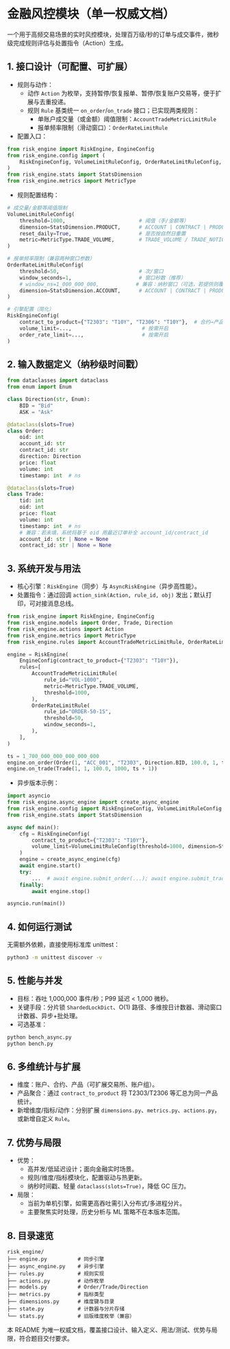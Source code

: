 # 金融风控模块（单一权威文档）

一个用于高频交易场景的实时风控模块，处理百万级/秒的订单与成交事件，微秒级完成规则评估与处置指令（Action）生成。

## 1. 接口设计（可配置、可扩展）

- 规则与动作：
  - 动作 `Action` 为枚举，支持暂停/恢复报单、暂停/恢复账户交易等，便于扩展与去重投递。
  - 规则 `Rule` 基类统一 `on_order`/`on_trade` 接口；已实现两类规则：
    - 单账户成交量（或金额）阈值限制：`AccountTradeMetricLimitRule`
    - 报单频率限制（滑动窗口）：`OrderRateLimitRule`
- 配置入口：
```python
from risk_engine import RiskEngine, EngineConfig
from risk_engine.config import (
    RiskEngineConfig, VolumeLimitRuleConfig, OrderRateLimitRuleConfig,
)
from risk_engine.stats import StatsDimension
from risk_engine.metrics import MetricType
```
- 规则配置结构：
```python
# 成交量/金额等阈值限制
VolumeLimitRuleConfig(
    threshold=1000,                        # 阈值（手/金额等）
    dimension=StatsDimension.PRODUCT,      # ACCOUNT | CONTRACT | PRODUCT
    reset_daily=True,                      # 是否按自然日重置
    metric=MetricType.TRADE_VOLUME,        # TRADE_VOLUME / TRADE_NOTIONAL ...
)

# 报单频率限制（兼容两种窗口参数）
OrderRateLimitRuleConfig(
    threshold=50,                          # 次/窗口
    window_seconds=1,                      # 窗口秒数（推荐）
    # window_ns=1_000_000_000,            # 兼容：纳秒窗口（可选，若提供则覆盖 window_seconds）
    dimension=StatsDimension.ACCOUNT,      # ACCOUNT | CONTRACT | PRODUCT
)

# 引擎配置（简化）
RiskEngineConfig(
    contract_to_product={"T2303": "T10Y", "T2306": "T10Y"},  # 合约→产品
    volume_limit=...,                       # 按需开启
    order_rate_limit=...,                   # 按需开启
)
```

## 2. 输入数据定义（纳秒级时间戳）

```python
from dataclasses import dataclass
from enum import Enum

class Direction(str, Enum):
    BID = "Bid"
    ASK = "Ask"

@dataclass(slots=True)
class Order:
    oid: int
    account_id: str
    contract_id: str
    direction: Direction
    price: float
    volume: int
    timestamp: int  # ns

@dataclass(slots=True)
class Trade:
    tid: int
    oid: int
    price: float
    volume: int
    timestamp: int  # ns
    # 兼容：若未填，系统将基于 oid 用最近订单补全 account_id/contract_id
    account_id: str | None = None
    contract_id: str | None = None
```

## 3. 系统开发与用法

- 核心引擎：`RiskEngine`（同步）与 `AsyncRiskEngine`（异步高性能）。
- 处置指令：通过回调 `action_sink(Action, rule_id, obj)` 发出；默认打印，可对接消息总线。

```python
from risk_engine import RiskEngine, EngineConfig
from risk_engine.models import Order, Trade, Direction
from risk_engine.actions import Action
from risk_engine.metrics import MetricType
from risk_engine.rules import AccountTradeMetricLimitRule, OrderRateLimitRule

engine = RiskEngine(
    EngineConfig(contract_to_product={"T2303": "T10Y"}),
    rules=[
        AccountTradeMetricLimitRule(
            rule_id="VOL-1000",
            metric=MetricType.TRADE_VOLUME,
            threshold=1000,
        ),
        OrderRateLimitRule(
            rule_id="ORDER-50-1S",
            threshold=50,
            window_seconds=1,
        ),
    ],
)

ts = 1_700_000_000_000_000_000
engine.on_order(Order(1, "ACC_001", "T2303", Direction.BID, 100.0, 1, ts))
engine.on_trade(Trade(1, 1, 100.0, 1000, ts + 1))
```

- 异步版本示例：
```python
import asyncio
from risk_engine.async_engine import create_async_engine
from risk_engine.config import RiskEngineConfig, VolumeLimitRuleConfig
from risk_engine.stats import StatsDimension

async def main():
    cfg = RiskEngineConfig(
        contract_to_product={"T2303": "T10Y"},
        volume_limit=VolumeLimitRuleConfig(threshold=1000, dimension=StatsDimension.PRODUCT),
    )
    engine = create_async_engine(cfg)
    await engine.start()
    try:
        ...  # await engine.submit_order(...); await engine.submit_trade(...)
    finally:
        await engine.stop()

asyncio.run(main())
```

## 4. 如何运行测试

无需额外依赖，直接使用标准库 unittest：
```bash
python3 -m unittest discover -v
```

## 5. 性能与并发

- 目标：吞吐 1,000,000 事件/秒；P99 延迟 < 1,000 微秒。
- 关键手段：分片锁 `ShardedLockDict`、O(1) 路径、多维按日计数器、滑动窗口计数器、异步+批处理。
- 可选基准：
```bash
python bench_async.py
python bench.py
```

## 6. 多维统计与扩展

- 维度：账户、合约、产品（可扩展交易所、账户组）。
- 产品聚合：通过 `contract_to_product` 将 T2303/T2306 等汇总为同一产品统计。
- 新增维度/指标/动作：分别扩展 `dimensions.py`、`metrics.py`、`actions.py`，或新增自定义 `Rule`。

## 7. 优势与局限

- 优势：
  - 高并发/低延迟设计；面向金融实时场景。
  - 规则/维度/指标模块化，配置驱动与热更新。
  - 纳秒时间戳、轻量 `dataclass(slots=True)`，降低 GC 压力。
- 局限：
  - 当前为单机引擎，如需更高吞吐需引入分布式/多进程分片。
  - 主要聚焦实时处理，历史分析与 ML 策略不在本版本范围。

## 8. 目录速览

```
risk_engine/
├── engine.py          # 同步引擎
├── async_engine.py    # 异步引擎
├── rules.py           # 规则实现
├── actions.py         # 动作枚举
├── models.py          # Order/Trade/Direction
├── metrics.py         # 指标类型
├── dimensions.py      # 维度键与目录
├── state.py           # 计数器与分片存储
└── stats.py           # 旧版维度枚举（兼容）
```

本 README 为唯一权威文档，覆盖接口设计、输入定义、用法/测试、优势与局限，符合题目交付要求。


